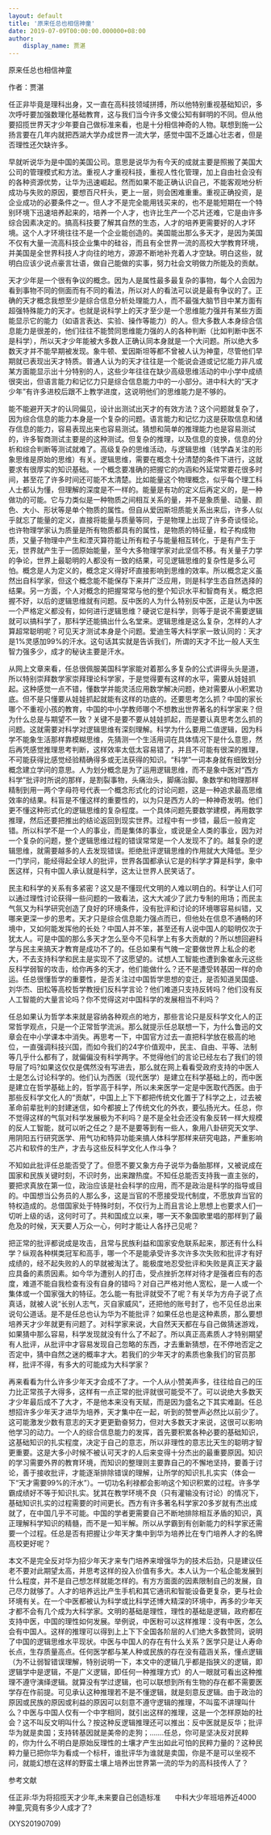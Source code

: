 ```yaml
---
layout: default
title: '原来任总也相信神童'
date: 2019-07-09T00:00:00.000000+08:00
author:
    display_name: 贾湛
---
```


原来任总也相信神童

作者：贾湛

任正非毕竟是理科出身，又一直在高科技领域拼搏，所以他特别重视基础知识，多次呼吁要加强数理化基础教育，这与我们当今许多文傻公知有鲜明的不同。但从他要招揽世界天才少年要自己做标准来看，也是十分相信神奇的人物。联想到施一公扬言要在几年内就把西湖大学办成世界一流大学，感觉中国不乏雄心壮志者，但是否理性还欠缺许多。

早就听说华为是中国的美国公司。意思是说华为有今天的成就主要是照搬了美国大公司的管理模式和方法。重视人才重视科技，重视人性化管理，加上自由社会没有的各种资源优势，让华为迅速崛起。然而如果不能正确认识自己，不能客观地分析成功与失败的原因，要想百尺杆头，更上一层，则会困难重重。重视正确投资，是企业成功的必要条件之一。但人才不是完全能用钱买来的，也不是能短期在一个特别环境下迅速培养起来的，培养一个人才，也许比生产一个芯片还难，它是由许多综合因素决定的。搞高科技要了解其自然的生态，人才的培养更需要好的人才环境。这个人才环境往往不是一个企业能创造的。美国能出那么多天才，是因为美国不仅有大量一流高科技企业集中的硅谷，而且有全世界一流的高校大学教育环境，并美国是全世界科技人才向往的地方，源源不断地补充着人才空缺。明白这些，就明白应该少说点豪言壮语，做自己能做的实事，努力社会文明做力所能及的贡献。

天才少年是一个很有争议的概念。因为人是属性最多最复杂的事物，每个人会因为看到事物不同的侧面而有不同的看法，所以对人的看法可以说是最有争议的了。正确的天才概念我想至少是综合信息分析处理能力人，而不最强大脑节目中某方面有超强特殊能力的天才。也就是说科学上的天才至少是一个思维能力强并有某些方面能显示它的能力（如语言表达、实验、操作等能力）的人。但大多数人本身综合信息能力是很差的，他们往往不能赞同思维能力强的人的各种判断（比如判断中医不是科学），所以天才少年能被大多数人正确认同本身就是一个大问题。所以绝大多数天才并不能早期被发现。象牛顿、爱因斯坦等都不曾被人认为神童，尽管他们早期就已表现出天才特质。普通人认为的天才往往是一个能说会道或记忆能力非凡或某方面能显示出十分特别的人，这些少年往往在缺少高级思维活动的中小学中成绩很突出，但语言能力和记忆力只是综合信息能力中的一小部分。进中科大的“天才少年”有许多进校后跟不上教学进度，这说明他们的思维能力是不够的。

能不能避开天才的认同偏见，设计出测试出天才的有效方法？这个问题就复杂了，因为综合信息的能力本身是一个复杂的问题。语言能力和记忆力这是获取信息和储存信息的能力，容易表现出来也容易测试。猜想和简单的推理能力也是容易测试的，许多智商测试主要是的这种测试。但复杂的推理，以及信息的变换，信息的分析和综合判断等测试就难了。高级复杂的思维活动，与逻辑思维（钱学森关注的形象思维是原始的思维）有关。逻辑思维，需要在概念十分清楚的条件下进行，这就要求有很厚实的知识基础。一个概念要准确的把握它的内涵和外延常常要花很多时间，甚至花了许多时间还可能不太清楚。比如能量这个物理概念，似乎每个理工科人士都认为懂，但理解的深度是不一样的。能量是有功的定义后再定义的，是一种做功的可能。它与力类似是一种物质之间相互关系的量，并不是象质量、动量、颜色、大小、形状等是单个物质的属性。但自从爱因斯坦质能关系出来后，许多人似乎就忘了能量的定义，直接将能量与质量等同，于是物理上出现了许多奇谈怪论。也许物理学家认为质量是所有物质都具有的属性，是物质的特征量，粒子构成物质，又量子物理中产生和湮灭算符能让所有粒子与能量相互转化，于是有产生于无，世界就产生于一团原始能量，至今大多物理学家对此坚信不移。有关量子力学的争论，世界上最聪明的人都没有一致的结果，可见逻辑思维的复杂性是多么可怕。概念是人为定义的，概念定义得好坏直接影响到思维的效率。所以概念定义虽然出自科学家，但这个概念能不能保存下来并广泛应用，则是科学生态自然选择的结果。另一方面，个人对概念的把握常常与他的整个知识水平和智商有关。概念把握不好，以后的逻辑思维就有问题。反中医的人为什么特别反中医，正是认为中医一个严格定义都没有，如何进行逻辑思维？硬说它是科学，则等于是说不需要逻辑就可以搞科学了，那科学还能搞出什么名堂来。逻辑思维是这么复杂，怎样的人才算超常聪明呢？可见天才测试本身是个问题。爱迪生等大科学家一致认同的：天才是1%灵感加99%的汗水。这句话其实就是告诉我们，所谓的天才不比一般人天生智力强多少，成才的秘诀主要是汗水。

从网上文章来看，任总很佩服美国科学家能对着那么多复杂的公式讲得头头是道，所以特别崇拜数学家崇拜理论科学家，于是觉得要有这样的水平，需要从娃娃抓起。这种感觉一点不错，懂数学并能灵活应用数学解决问题，绝对需要从小积累功底。但不是只懂要从娃娃抓起就能有这样的功底的。还要思考怎么抓？中国的家长哪个不重视小孩的教育，中国的中小学教师哪个不想教出世界著名的科学家来？但为什么总是与期望不一致？关键不是要不要从娃娃抓起，而是要认真思考怎么抓的问题。这就需要对科学对逻辑思维有深刻理解。科学为什么要用二值逻辑，因为科学不能象生活那样靠模糊思维，先猜测一个生活用词在具体情况下是什么意思，然后再凭感觉推理思考判断，这样效率太低太容易错了，并且不可能有很深的推理，不可能获得比感觉经验精确得多或无法获得的知识。“科学”一词本身就有细致划分概念建立学问的意思。人为划分概念是为了运用逻辑思维，而不是象中医对“西方科学”批评时所说的那样，是割裂事物，头痛治头，脚痛治脚。象数学和物理那样精制到用一两个字母符号代表一个概念形式化的讨论问题，这是一种追求最高思维效率的结果。科盲是不懂这样的重要性的，以为只是西方人的一种神奇发明。他们更不懂这种形式化的逻辑思维的复杂程度。一个具体问题先要数学建模，再用数学推理，然后还要把推出的结论返回到现实世界。过程中有一步错，最后一般肯定错。所以科学不是一个人的事业，而是集体的事业，或说是全人类的事业，因为对一个复杂的问题，整个逻辑思维过程的错误常常是一个人发现不了的。越复杂的逻辑思维，就需要越多的人去发现错误。拒绝批评逻辑思维的作用就大大降低。至少一门学问，能经得起全球人的批评，世界各国都承认它是的科学才算是科学，象中医这样，只有中国人承认就是科学，这太让世界人民笑话了。

民主和科学的关系有多紧密？这又是不懂现代文明的人难以明白的。科学让人们可以通过理性讨论获得一些问题的一致看法，这大大减少了武力专制的用场；而民主气氛又为科学研究创造了良好的环境条件，没有批评和讨论的环境哪容易纠错，又哪来更深一步的思考。天才只是综合信息能力强点而已，但他处在信息不通畅的环境中，又如何能发挥他的长处？中国人并不笨，甚至还有人说中国人的聪明仅次于犹太人。可是中国的那么多天才怎么至今不见科学上有多大贡献的？所以想回避科学与民主来搞天才教育是成功不了的。任总如果有气魄一定要做世界上私企的老大，不去支持科学和民主是实现不了这愿望的。试想人工智能也遭到象崔永元这些反科学弱智的攻击，给你再多的天才，他们能做什么？还不是遭受转基因一样的命运。任总很懂哲学的重要性，是否关注过中国哲学思想的变迁，是否知道吴国盛、刘华杰、田松等高校哲学教授们反科学言论？他们难道只支持反转吗？他们没有反人工智能的大量言论吗？你不觉得这对中国科学的发展相当不利吗？

任总如果认为哲学本来就是容纳各种观点的地方，那些言论只是反科学文化人的正常哲学观点，只是一个正常哲学流派。那么就提示任总联想一下，为什么鲁迅的文章会在中小学课本中消失。再思考一下，中国官方过去一直把科学放在极高的地位，一直强调科技兴国，而如今我们的24字价值观中，民主、自由、平等、法制等几乎什么都有了，就偏偏没有科学两字。不觉得他们的言论已经左右了我们的领导层了吗?如果这仅仅是偶然没有写进去，那么就在网上看看受政府支持的中医人士是怎么讨论科学的。他们认为西医（现代医学）是建立在科学基础上的，而中医是建立在哲学基础上的，哲学高于科学，所以未来医学一定是中医取代西医。由于那些反科学文化人的“贡献”，中国上上下下都把传统文化置于了科学之上，过去被革命前辈批判的封建迷信，如今都披上了传统文化的外衣，要弘扬光大。任总，你不觉得这样的气氛对科学发展极为不利吗？是不是全社会还没有象反转一样大规模的反人工智能，就可以听之任之？是不是要等到有一些人，象用八卦研究天文学、用阴阳五行研究医学、用气功和特异功能来搞人体科学那样来研究电路，严重影响芯片和软件的生产，才去与这些反科学文化人作斗争？

不知如此批评任总能否受了了。但愿不要又象方舟子说华为备胎那样，又被说成在国家和民族关键时刻，不识时务，出来蹭热度。不知任总能否支持我一直主张的，要把求真放在第一位，政治应该是社会科学的应用，而不是政治是科学的指导或目的。中国想当公务员的人那么多，这是当官的不愿接受现代制度，不愿放弃当官的特权造成的。总借国家处于特殊时刻，不仅行为上而且言论上思想上也要求人们一切听上级的话，这何时可了。共和国成立以来，哪一天不象国歌里唱的那样到了最危及的时候，天天要人万众一心，何时才能让人各抒己见呢？

把正常的批评都说成是攻击，且常与民族利益和国家安危联系起来，那还有什么科学？纵观各种棋类冠军和高手，哪一个不是能承受许多次许多次失败和批评才有好成绩的，经不起失败的人的早就被淘汰了。能极度地忍受批评和失败是真正天才最应具备的素质因素。如今华为遭别人的打击，受点挫折怎样对待才是强者应有的态度，难道不能自我检查有没有自身的错吗？对自己严格对他人宽松，是一人或一个集体或一个国家强大的特征。怎么能一有批评就受不了呢？有关华为方舟子说了点真话，就被人说“长别人志气，灭自家威风”，还把他的账号封了，也不见任总出来说句公道话。是不是任总也认为华为不能批评？如果任总也是这种素质，那么要想培养天才少年就更有问题了。对科学家来说，大自然天天都在与自己做猜迷游戏，如果猜中那么容易，科学发现就没有什么了不起了。所以真正高素质人才特别期望有人批评，从批评中才容易发现自己忽略的东西，才去重新猜想，在不停地否定之否定中，猜中自然之迷的概率才大。若我们的少年天才的素质也象我们的官员那样，批评不得，有多大的可能成为大科学家？

再来看看为什么许多少年天才会成不了才。一个人从小赞美声多，往往给自己的压力比正常孩子大得多，这样有一点正常的批评就很可能受不了。可以说绝大多数天才少年最后成不了大才，不是他本来没有天赋，而是因为盛名之下其实难副。任总想招许多少年天才进华为培养，天才集中在一起，听到的赞誉声必然比以前少了。这可能激发少数有意志的天才更更勤奋努力，但对大多数天才来说，这很可以影响他学习的动力。一个人的综合信息能力的发挥，首先要积累各种必要的基础知识，这基础知识的扎实程度，决定于自己的意志，所以非理性的意志比天生的聪明才智更重要。这是大多小时候不被认可天才的人后来变得十分杰出的最重要原因。知识的学习需要外界的教育环境，而知识的整理则主要靠自己的不懈地坚持，要善于讨论，善于接收批评，才能逐渐排除错误的理解，让所学的知识扎扎实实（体会一下“天才需要99%的汗水”）。一切功名利禄都会影响这个知识积累的过程。许多学霸成绩好不等于知识扎实。犹其在教学环境不良（只有灌输没有讨论）的情况下，基础知识扎实的过程需要的时间更长。西方有许多著名科学家20多岁就有杰出成就了，在中国几乎不可能。中国的学者更需要自己不断地排除相互矛盾的知识，真正理解科学知识的精髓，而不是一知半解。所以从学霸到有创新能力的科学家还需要一个过程。任总是否有把握让少年天才集中到华为培养比在专门培养人才的名牌高校更好呢？

本文不是完全反对华为招少年天才来专门培养来增强华为的技术后劲，只是建议任老不要对此期望太高，并思考这样的投入价值有多大。本人认为一个私企能发展到什么程度，并不是自己想怎样就能怎样的。有方方面面的因素限制自己的发展，自己尽力就够了。人才的培养远比产生手机和其它通讯和智能设备更复杂，更与社会环境有关。在一个中医都被认为科学或比科学还博大精深的环境中，再多的少年天才都不会有几个成为大科学家。文明的基础是理性，理性的基础是逻辑，政府都在支持中医，中国的理性如何发展。举例说，中医粉可以这样推理：没有中医，怎么会有中国人。这样的推理可以得到上上下下全国各阶层的人们绝大多数赞同，说明了中国的逻辑思维水平现状。中医与中国人的存在有什么关系？医学只是让人寿命长点，生存质量高点。任何医学都与某人种或民族的存在没有蕴涵关系，懂点逻辑（为不让弱智错误理解，特别说明一下，本文中的逻辑几乎都是指狭义的逻辑，即逻辑学中是逻辑，不是广义逻辑，即任何一种推理方式）的人一眼就可看出这种推理不遵守演绎逻辑。就算没有学过逻辑，也可以联想到所有生物的存在都不需要医学存在作前提。可见承认这种推理若不是不懂逻辑，就是刻意反逻辑。由于政治的原因或民族的原因或利益的原因可以刻意不遵守逻辑的推理，不叫蛮不讲理叫什么？中医与中国人仅有一个中字相同，就引出这样的推理，这是一个怎样原始的社会？这不叫反文明叫什么？按这种反逻辑推理还可以推出：反中医就是反华；批评华为就是卖国；支持转基因就是美帝的走狗；…….任总，你可是坚决反对民粹的，你为什么不明白是原始反理性的土壤才产生出如此可怕的民粹力量的？这种民粹力量已把你华为看成一个标杆，谁批评华为谁就是卖国，你是不是可以坐视不问，就能幻想在这样的野蛮土壤上培养出世界第一流的华为的高科技传人了？

参考文献

任正非:华为将招揽天才少年,未来要自己创造标准　　中科大少年班培养近4000神童,究竟有多少人成才了?

(XYS20190709)


